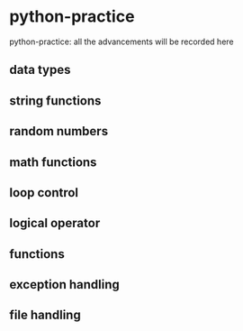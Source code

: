 # python-practice

python-practice: all the advancements will be recorded here

## data types

## string functions

## random numbers

## math functions

## loop control

## logical operator

## functions

## exception handling

## file handling
